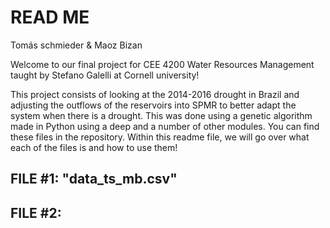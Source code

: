 # READ ME

Tomás schmieder & Maoz Bizan

Welcome to our final project for CEE 4200 Water Resources Management taught by Stefano Galelli at Cornell university!

This project consists of looking at the 2014-2016 drought in Brazil and adjusting the outflows of the reservoirs into SPMR to better adapt the system when there is a drought. This was done using a genetic algorithm made in Python using a deep and a number of other modules. You can find these files in the repository. Within this readme file, we will go over what each of the files is and how to use them!

## FILE #1: "data_ts_mb.csv"

## FILE #2:
